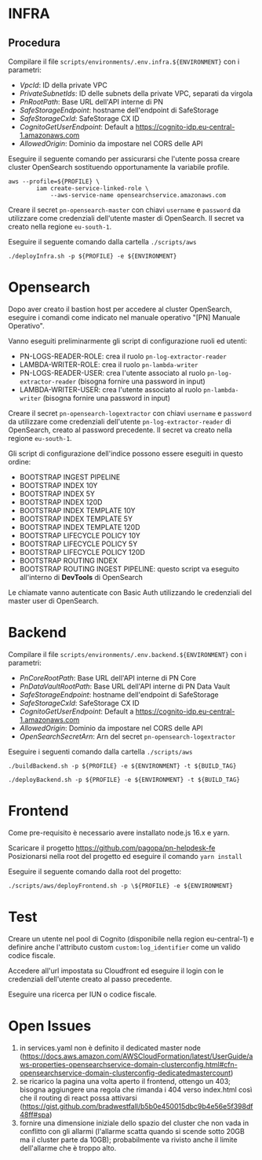 # INFRA
## Procedura

Compilare il file `scripts/environments/.env.infra.${ENVIRONMENT}` con i parametri:
- *VpcId*: ID della private VPC
- *PrivateSubnetIds*: ID delle subnets della private VPC, separati da virgola
- *PnRootPath*: Base URL dell'API interne di PN
- *SafeStorageEndpoint*: hostname dell'endpoint di SafeStorage
- *SafeStorageCxId*: SafeStorage CX ID
- *CognitoGetUserEndpoint*: Default a https://cognito-idp.eu-central-1.amazonaws.com
- *AllowedOrigin*: Dominio da impostare nel CORS delle API

Eseguire il seguente comando per assicurarsi che l'utente possa creare cluster OpenSearch sostituendo opportunamente la variabile profile. 

```
aws --profile=${PROFILE} \
        iam create-service-linked-role \
            --aws-service-name opensearchservice.amazonaws.com
```

Creare il secret `pn-opensearch-master` con chiavi `username` e `password` da utilizzare come credenziali dell'utente master di OpenSearch. Il secret va creato nella regione `eu-south-1`.


Eseguire il seguente comando dalla cartella `./scripts/aws`

`./deployInfra.sh -p ${PROFILE} -e ${ENVIRONMENT}`

# Opensearch
Dopo aver creato il bastion host per accedere al cluster OpenSearch, eseguire i comandi come indicato nel manuale operativo "\[PN\] Manuale Operativo".

Vanno eseguiti preliminarmente gli script di configurazione ruoli ed utenti:
- PN-LOGS-READER-ROLE: crea il ruolo `pn-log-extractor-reader`
- LAMBDA-WRITER-ROLE: crea il ruolo `pn-lambda-writer`
- PN-LOGS-READER-USER: crea l'utente associato al ruolo `pn-log-extractor-reader` (bisogna fornire una password in input)
- LAMBDA-WRITER-USER: crea l'utente associato al ruolo `pn-lambda-writer` (bisogna fornire una password in input)

Creare il secret `pn-opensearch-logextractor` con chiavi `username` e `password` da utilizzare come credenziali dell'utente `pn-log-extractor-reader` di OpenSearch, creato al password precedente. Il secret va creato nella regione `eu-south-1`.

Gli script di configurazione dell'indice possono essere eseguiti in questo ordine:
- BOOTSTRAP INGEST PIPELINE
- BOOTSTRAP INDEX 10Y
- BOOTSTRAP INDEX 5Y
- BOOTSTRAP INDEX 120D
- BOOTSTRAP INDEX TEMPLATE 10Y
- BOOTSTRAP INDEX TEMPLATE 5Y
- BOOTSTRAP INDEX TEMPLATE 120D
- BOOTSTRAP LIFECYCLE POLICY 10Y
- BOOTSTRAP LIFECYCLE POLICY 5Y
- BOOTSTRAP LIFECYCLE POLICY 120D
- BOOTSTRAP ROUTING INDEX
- BOOTSTRAP ROUTING INGEST PIPELINE: questo script va eseguito all'interno di **DevTools** di OpenSearch

Le chiamate vanno autenticate con Basic Auth utilizzando le credenziali del master user di OpenSearch.

# Backend

Compilare il file `scripts/environments/.env.backend.${ENVIRONMENT}` con i parametri:
- *PnCoreRootPath*: Base URL dell'API interne di PN Core
- *PnDataVaultRootPath*: Base URL dell'API interne di PN Data Vault
- *SafeStorageEndpoint*: hostname dell'endpoint di SafeStorage
- *SafeStorageCxId*: SafeStorage CX ID
- *CognitoGetUserEndpoint*: Default a https://cognito-idp.eu-central-1.amazonaws.com
- *AllowedOrigin*: Dominio da impostare nel CORS delle API
- *OpenSearchSecretArn*: Arn del secret `pn-opensearch-logextractor` 

Eseguire i seguenti comando dalla cartella `./scripts/aws`

`./buildBackend.sh -p ${PROFILE} -e ${ENVIRONMENT} -t ${BUILD_TAG}`

`./deployBackend.sh -p ${PROFILE} -e ${ENVIRONMENT} -t ${BUILD_TAG}`

# Frontend
Come pre-requisito è necessario avere installato node.js 16.x e yarn.

Scaricare il progetto https://github.com/pagopa/pn-helpdesk-fe
Posizionarsi nella root del progetto ed eseguire il comando `yarn install` 

Eseguire il seguente comando dalla root del progetto:

`./scripts/aws/deployFrontend.sh -p \${PROFILE} -e ${ENVIRONMENT}`

# Test
Creare un utente nel pool di Cognito (disponibile nella region eu-central-1) e definire anche l'attributo custom `custom:log_identifier` come un valido codice fiscale.

Accedere all'url impostata su Cloudfront ed eseguire il login con le credenziali dell'utente creato al passo precedente.

Eseguire una ricerca per IUN o codice fiscale.

# Open Issues

1) in services.yaml non è definito il dedicated master node (https://docs.aws.amazon.com/AWSCloudFormation/latest/UserGuide/aws-properties-opensearchservice-domain-clusterconfig.html#cfn-opensearchservice-domain-clusterconfig-dedicatedmastercount)
2) se ricarico la pagina una volta aperto il frontend, ottengo un 403; bisogna aggiungere una regola che rimanda i 404 verso index.html così che il routing di react possa attivarsi (https://gist.github.com/bradwestfall/b5b0e450015dbc9b4e56e5f398df48ff#spa)
3) fornire una dimensione iniziale dello spazio del cluster che non vada in conflitto con gli allarmi (l'allarme scatta quando si scende sotto 20GB ma il cluster parte da 10GB); probabilmente va rivisto anche il limite dell'allarme che è troppo alto.